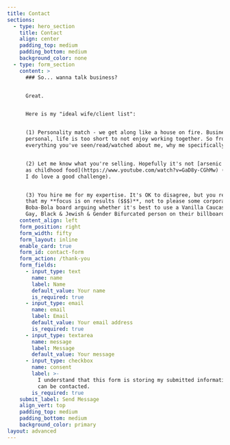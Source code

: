 ```yaml
---
title: Contact
sections:
  - type: hero_section
    title: Contact
    align: center
    padding_top: medium
    padding_bottom: medium
    background_color: none
  - type: form_section
    content: >
      ### So... wanna talk business?


      Great.


      Here is my "ideal wife/client list":


      (1) Personality match - we get along like a house on fire. Business is
      personal, life is too short to not enjoy working together. So from
      everything you've seen/read/watched about me, why me specifically? :-)


      (2) Let me know what you're selling. Hopefully it's not [arsenic disguised
      as childhood food](https://www.youtube.com/watch?v=GaD8y-CGhMw) (although
      I do love a good challenge).


      (3) You hire me for my expertise. It's OK to disagree, but you recognize
      that my **focus is on results ($$$)**, not to please some corporate
      Boba-Bola board arguing whether it's best to use a Vanilla Caucasian or a
      Gay, Black & Jewish & Gender Bifurcated person on their billboards.
    content_align: left
    form_position: right
    form_width: fifty
    form_layout: inline
    enable_card: true
    form_id: contact-form
    form_action: /thank-you
    form_fields:
      - input_type: text
        name: name
        label: Name
        default_value: Your name
        is_required: true
      - input_type: email
        name: email
        label: Email
        default_value: Your email address
        is_required: true
      - input_type: textarea
        name: message
        label: Message
        default_value: Your message
      - input_type: checkbox
        name: consent
        label: >-
          I understand that this form is storing my submitted information so I
          can be contacted.
        is_required: true
    submit_label: Send Message
    align_vert: top
    padding_top: medium
    padding_bottom: medium
    background_color: primary
layout: advanced
---
```

